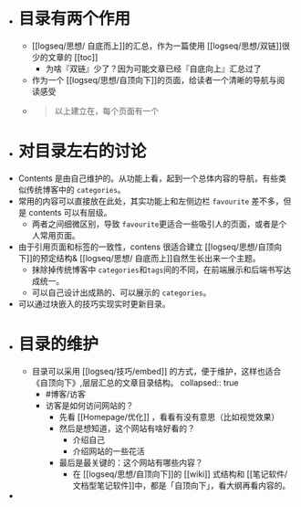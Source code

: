 - # 目录有两个作用
	- [[logseq/思想/ 自底而上]]的汇总，作为一篇使用 [[logseq/思想/双链]]很少的文章的 [[toc]]
		- 为啥『双链』少了？因为可能文章已经『自底向上』汇总过了
	- 作为一个 [[logseq/思想/自顶向下]]的页面，给读者一个清晰的导航与阅读感受
	- > 以上建立在，每个页面有一个
- # 对目录左右的讨论
- Contents 是由自己维护的。从功能上看，起到一个总体内容的导航，有些类似传统博客中的 `categories`。
- 常用的内容可以直接放在此处，其实功能上和左侧边栏 `favourite` 差不多，但是 contents 可以有层级。
	- 两者之间细微区别，导致 `favourite`更适合一些吸引人的页面，或者是个人常用页面。
- 由于引用页面和标签的一致性，contens 很适合建立 [[logseq/思想/自顶向下]]的预定结构& [[logseq/思想/ 自底而上]]自然生长出来一个主题。
	- 抹除掉传统博客中 `categories`和`tags`间的不同，在前端展示和后端书写达成统一。
	- 可以自己设计出成熟的、可以展示的 `categories`。
- 可以通过块嵌入的技巧实现实时更新目录。
- # 目录的维护
	- 目录可以采用 [[logseq/技巧/embed]] 的方式，便于维护，这样也适合 《自顶向下》,层层汇总的文章目录结构。
	  collapsed:: true
		- #博客/访客
		- 访客是如何访问网站的？
			- 先看 [[Homepage/优化]] ，看看有没有意思（比如视觉效果）
			- 然后是想知道，这个网站有啥好看的？
				- 介绍自己
				- 介绍网站的一些花活
			- 最后是最关键的：这个网站有哪些内容？
				- 在 [[logseq/思想/自顶向下]]的 [[wiki]] 式结构和 [[笔记软件/文档型笔记软件]]中，都是「自顶向下」，看大纲再看内容的。
-